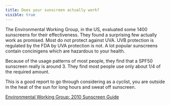 ---title: Does your sunscreen actually work?visible: true---The Environmental Working Group, in the US, evaluated some 1400 sunscreens for their effectiveness. They found a surprising few actually work as promised. Most do not protect against UVA. UVB protection is regulated by the FDA by UVA protection is not. A lot popular sunscreens contain concinigens which are hazardous to your health.

Because of the usage patterns of most people, they find that a SPF50 sunscreen really is around 3. They find most people use only about 1/4 of the required amount.

This is a good report to go through considering as a cyclist, you are outside in the heat of the sun for long hours and sweat off sunscreen.&nbsp;

<a title="2010 Sunscreen Guide" href="http://www.ewg.org/2010sunscreen/" target="_blank">Environmental Working Group: 2010 Sunscreen Guide</a>

 